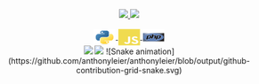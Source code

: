 <div align="center">
	<a href="https://github.com/anthonyleier">
	<img height="150em" src="https://github-readme-stats.vercel.app/api?username=anthonyleier&show_icons=true&theme=blue-green&include_all_commits=true&count_private=true"/>
	<img height="150em" src="https://github-readme-stats.vercel.app/api/top-langs/?username=anthonyleier&layout=compact&langs_count=8&theme=blue-green"/>
</div>

<div align="center" style="display: inline_block"><br>
	<img align="center" alt="anthony-python" height="30" width="40" src="https://raw.githubusercontent.com/devicons/devicon/master/icons/python/python-original.svg">
	<img align="center" alt="anthony-js" height="30" width="40" src="https://raw.githubusercontent.com/devicons/devicon/master/icons/javascript/javascript-plain.svg">
	<img align="center" alt="anthony-php" height="30" width="40" src="https://raw.githubusercontent.com/devicons/devicon/master/icons/php/php-original.svg">
</div>
 
<div align="center"> 
	<a href="https://www.linkedin.com/in/anthony-cruz-53914a172/" target="_blank"><img src="https://img.shields.io/badge/-LinkedIn-%230077B5?style=for-the-badge&logo=linkedin&logoColor=white" target="_blank"></a>
	<a href = "mailto:anthonycruz2050@gmail.com"><img src="https://img.shields.io/badge/-Gmail-%23333?style=for-the-badge&logo=gmail&logoColor=white" target="_blank"></a>
	![Snake animation](https://github.com/anthonyleier/anthonyleier/blob/output/github-contribution-grid-snake.svg)
</div>
